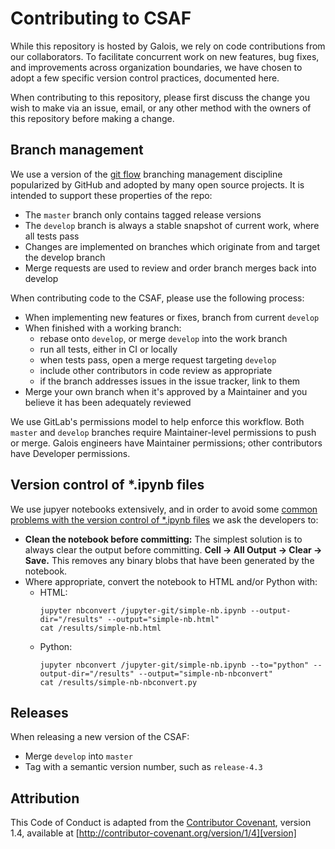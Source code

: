 # Contributing to CSAF

While this repository is hosted by Galois, we rely on code contributions from our collaborators. To facilitate concurrent work on new features, bug fixes, and improvements across organization boundaries, we have chosen to adopt a few specific version control practices, documented here.

When contributing to this repository, please first discuss the change you wish to make via an issue, email, or any other method with the owners of this repository before making a change.

## Branch management

We use a version of the [git flow](https://nvie.com/posts/a-successful-git-branching-model/)
branching management discipline popularized by GitHub and adopted by many open source projects.
It is intended to support these properties of the repo:

- The `master` branch only contains tagged release versions
- The `develop` branch is always a stable snapshot of current work, where all tests pass
- Changes are implemented on branches which originate from and target the develop branch
- Merge requests are used to review and order branch merges back into develop

When contributing code to the CSAF, please use the following process:

- When implementing new features or fixes, branch from current `develop`
- When finished with a working branch:
    - rebase onto `develop`, or merge `develop` into the work branch
    - run all tests, either in CI or locally 
    - when tests pass, open a merge request targeting `develop`
    - include other contributors in code review as appropriate
    - if the branch addresses issues in the issue tracker, link to them
- Merge your own branch when it's approved by a Maintainer
  and you believe it has been adequately reviewed

We use GitLab's permissions model to help enforce this workflow.
Both `master` and `develop` branches require Maintainer-level permissions to push or merge.
Galois engineers have Maintainer permissions;
other contributors have Developer permissions.

## Version control of *.ipynb files

We use jupyer notebooks extensively, and in order to avoid some [common problems with the version control of *.ipynb files](https://nextjournal.com/schmudde/how-to-version-control-jupyter) we ask the developers to:

* **Clean the notebook before committing:** The simplest solution is to always clear the output before committing. **Cell → All Output → Clear → Save.** This removes any binary blobs that have been generated by the notebook. 
* Where appropriate, convert the notebook to HTML and/or Python with:
  * HTML:
    ```
    jupyter nbconvert /jupyter-git/simple-nb.ipynb --output-dir="/results" --output="simple-nb.html"
    cat /results/simple-nb.html
    ```
  * Python:
    ```
    jupyter nbconvert /jupyter-git/simple-nb.ipynb --to="python" --output-dir="/results" --output="simple-nb-nbconvert"
    cat /results/simple-nb-nbconvert.py
    ```

## Releases

When releasing a new version of the CSAF:

- Merge `develop` into `master`
- Tag with a semantic version number, such as `release-4.3`

## Attribution

This Code of Conduct is adapted from the [Contributor Covenant][homepage], version 1.4,
available at [http://contributor-covenant.org/version/1/4][version]

[homepage]: http://contributor-covenant.org
[version]: http://contributor-covenant.org/version/1/4/